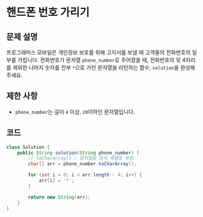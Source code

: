 # 핸드폰 번호 가리기

## 문제 설명
프로그래머스 모바일은 개인정보 보호를 위해 고지서를 보낼 때 고객들의 전화번호의 일부를 가립니다.
전화번호가 문자열 `phone_number`로 주어졌을 때, 전화번호의 뒷 4자리를 제외한 나머지 숫자를 전부 `*`으로 가린 문자열을 리턴하는 함수, `solution`을 완성해주세요.

## 제한 사항
- `phone_number`는 길이 `4` 이상, `20`이하인 문자열입니다.

## 코드
```java
class Solution {
    public String solution(String phone_number) {
        // toCharArray() : 문자열을 문자 배열로 변환
        char[] arr = phone_number.toCharArray();

        for (int i = 0; i < arr.length - 4; i++) {
            arr[i] = '*';
        }

        return new String(arr);
    }
}
```